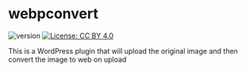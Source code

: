 # webpconvert

![version](https://badgen.net/static/V/1.0.0/)
[![License: CC BY 4.0](https://img.shields.io/badge/License-CC_BY_4.0-lightgrey.svg)](https://creativecommons.org/licenses/by/4.0/)

This is a WordPress plugin that will upload the original image and then convert the image to web on upload
